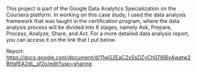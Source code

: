 <p align = "left">
This project is part of the Google Data Analytics Specialization on the Coursera platform. 
In working on this case study, I used the data analysis framework that was taught in the certification program, where the data analysis process will be divided into 
6 stages, namely Ask, Prepare, Process, Analyze, Share, and Act. For a more detailed data analysis report, you can access it on the link that I put below.
</p>

Report: https://docs.google.com/document/d/11wG2EaC2xSsDZyCh07l6Bv4watw2BttgfEA2dL_sf2o/edit?usp=sharing
